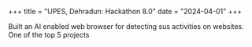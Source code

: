 +++
title = "UPES, Dehradun: Hackathon 8.0"
date = "2024-04-01"
+++

Built an AI enabled web browser for detecting sus activities on websites. One of the top 5 projects